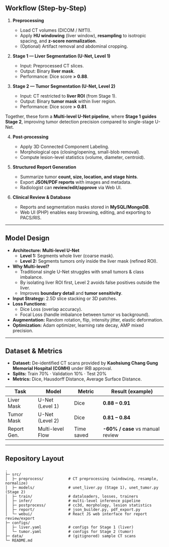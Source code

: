 ##  Workflow (Step-by-Step)

1. **Preprocessing**  
   - Load CT volumes (DICOM / NIfTI).  
   - Apply **HU windowing** (liver window), **resampling** to isotropic spacing, and **z-score normalization**.  
   - (Optional) Artifact removal and abdominal cropping.  

2. **Stage 1 — Liver Segmentation (U-Net, Level 1)**  
   - Input: Preprocessed CT slices.  
   - Output: Binary **liver mask**.  
   - Performance: Dice score **> 0.88**.  

3. **Stage 2 — Tumor Segmentation (U-Net, Level 2)**  
   - Input: CT restricted to **liver ROI** (from Stage 1).  
   - Output: Binary **tumor mask** within liver region.  
   - Performance: Dice score **> 0.81**.  

Together, these form a **Multi-level U-Net pipeline**, where **Stage 1 guides Stage 2**, improving tumor detection precision compared to single-stage U-Net.

4. **Post-processing**  
   - Apply 3D Connected Component Labeling.  
   - Morphological ops (closing/opening, small-blob removal).  
   - Compute lesion-level statistics (volume, diameter, centroid).  

5. **Structured Report Generation**  
   - Summarize tumor **count, size, location, and stage hints**.  
   - Export **JSON/PDF reports** with images and metadata.  
   - Radiologist can **review/edit/approve** via Web UI.  

6. **Clinical Review & Database**  
   - Reports and segmentation masks stored in **MySQL/MongoDB**.  
   - Web UI (PHP) enables easy browsing, editing, and exporting to PACS/RIS.  

---

##  Model Design

- **Architecture:** **Multi-level U-Net**  
  - **Level 1:** Segments whole liver (coarse mask).  
  - **Level 2:** Segments tumors only inside the liver mask (refined ROI).  
- **Why Multi-level?**  
  - Traditional single U-Net struggles with small tumors & class imbalance.  
  - By isolating liver ROI first, Level 2 avoids false positives outside the liver.  
  - Improves **boundary detail** and **tumor sensitivity**.  
- **Input Strategy:** 2.5D slice stacking or 3D patches.  
- **Loss Functions:**  
  - Dice Loss (overlap accuracy).  
  - Focal Loss (handle imbalance between tumor vs background).  
- **Augmentation:** Random rotation, flip, intensity jitter, elastic deformation.  
- **Optimization:** Adam optimizer, learning rate decay, AMP mixed precision.  

---

##  Dataset & Metrics

- **Dataset:** De-identified CT scans provided by **Kaohsiung Chang Gung Memorial Hospital (CGMH)** under IRB approval.  
- **Splits:** Train 70% · Validation 10% · Test 20%  
- **Metrics:** Dice, Hausdorff Distance, Average Surface Distance.  

| Task         | Model             | Metric | Result (example) |
|--------------|------------------|--------|------------------|
| Liver Mask   | U-Net (Level 1)  | Dice   | **0.88 – 0.91**  |
| Tumor Mask   | U-Net (Level 2)  | Dice   | **0.81 – 0.84**  |
| Report Gen.  | Multi-level Flow | Time saved | **-60% / case** vs manual review |

---

##  Repository Layout

```text
.
├─ src/
│  ├─ preprocess/           # CT preprocessing (windowing, resample, normalize)
│  ├─ models/               # unet_liver.py (Stage 1), unet_tumor.py (Stage 2)
│  ├─ train/                # dataloaders, losses, trainers
│  ├─ infer/                # multi-level inference pipeline
│  ├─ postprocess/          # cc3d, morphology, lesion statistics
│  ├─ report/               # json_builder.py, pdf_export.py
│  └─ webui/                # React JS web interface for report review/export
├─ configs/
│  ├─ liver.yaml            # configs for Stage 1 (liver)
│  └─ tumor.yaml            # configs for Stage 2 (tumor)
├─ data/                    # (gitignored) sample CT scans
└─ README.md
```
